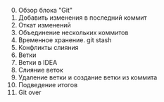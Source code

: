 0. Обзор блока "Git"   
1. Добавить изменения в последний коммит
2. Откат изменений   
3. Объединение нескольких коммитов
4. Временное хранение. git stash
5. Конфликты слияния
6. Ветки  
7. Ветки в IDEA  
8. Слияние веток  
9. Удаление ветки и создание ветки из коммита
10. Подведение итогов
11. Git over